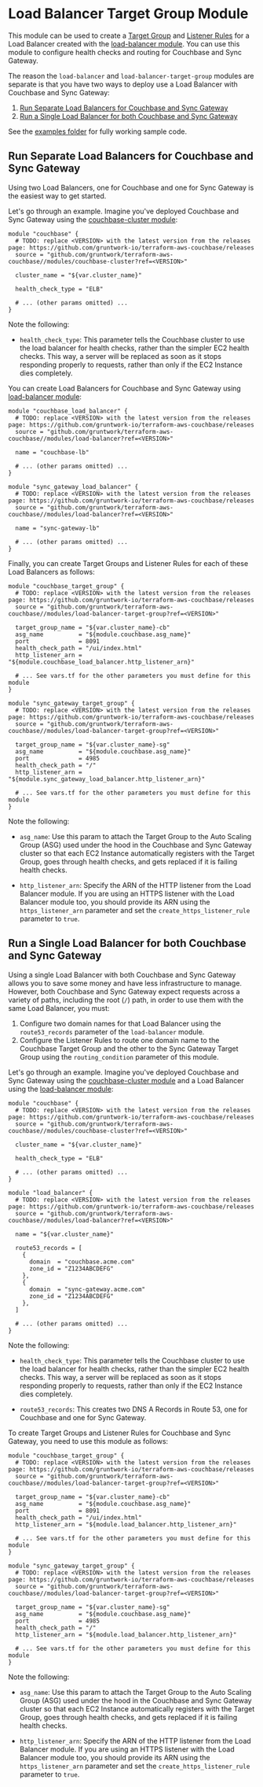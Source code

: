 # Load Balancer Target Group Module

This module can be used to create a [Target 
Group](https://docs.aws.amazon.com/elasticloadbalancing/latest/application/load-balancer-target-groups.html) and
[Listener Rules](https://docs.aws.amazon.com/elasticloadbalancing/latest/application/listener-update-rules.html) for
a Load Balancer created with the [load-balancer 
module](https://github.com/gruntwork-io/terraform-aws-couchbase/tree/master/modules/load-balancer). You can use this 
module to configure health checks and routing for Couchbase and Sync Gateway. 

The reason the `load-balancer` and `load-balancer-target-group` modules are separate is that you have two ways to 
deploy use a Load Balancer with Couchbase and Sync Gateway:

1. [Run Separate Load Balancers for Couchbase and Sync Gateway](#run-separate-load-balancers-for-couchbase-and-sync-gateway)
1. [Run a Single Load Balancer for both Couchbase and Sync Gateway](#run-a-single-load-balancer-for-both-couchbase-and-sync-gateway)

See the [examples folder](https://github.com/gruntwork-io/terraform-aws-couchbase/tree/master/examples) for fully 
working sample code.




## Run Separate Load Balancers for Couchbase and Sync Gateway

Using two Load Balancers, one for Couchbase and one for Sync Gateway is the easiest way to get started.

Let's go through an example. Imagine you've deployed Couchbase and Sync Gateway using the [couchbase-cluster
module](https://github.com/gruntwork-io/terraform-aws-couchbase/tree/master/modules/load-balancer):    

```hcl
module "couchbase" {
  # TODO: replace <VERSION> with the latest version from the releases page: https://github.com/gruntwork-io/terraform-aws-couchbase/releases
  source = "github.com/gruntwork/terraform-aws-couchbase//modules/couchbase-cluster?ref=<VERSION>"
  
  cluster_name = "${var.cluster_name}"
  
  health_check_type = "ELB"
  
  # ... (other params omitted) ...
}
``` 

Note the following:

* `health_check_type`: This parameter tells the Couchbase cluster to use the load balancer for health checks, rather 
  than the simpler EC2 health checks. This way, a server will be replaced as soon as it stops responding properly to
  requests, rather than only if the EC2 Instance dies completely. 

You can create Load Balancers for Couchbase and Sync Gateway using [load-balancer 
module](https://github.com/gruntwork-io/terraform-aws-couchbase/tree/master/modules/load-balancer):

```hcl
module "couchbase_load_balancer" {
  # TODO: replace <VERSION> with the latest version from the releases page: https://github.com/gruntwork-io/terraform-aws-couchbase/releases
  source = "github.com/gruntwork/terraform-aws-couchbase//modules/load-balancer?ref=<VERSION>"
  
  name = "couchbase-lb"

  # ... (other params omitted) ...
}

module "sync_gateway_load_balancer" {
  # TODO: replace <VERSION> with the latest version from the releases page: https://github.com/gruntwork-io/terraform-aws-couchbase/releases
  source = "github.com/gruntwork/terraform-aws-couchbase//modules/load-balancer?ref=<VERSION>"
  
  name = "sync-gateway-lb"

  # ... (other params omitted) ...
}
```

Finally, you can create Target Groups and Listener Rules for each of these Load Balancers as follows:

```hcl
module "couchbase_target_group" {
  # TODO: replace <VERSION> with the latest version from the releases page: https://github.com/gruntwork-io/terraform-aws-couchbase/releases
  source = "github.com/gruntwork/terraform-aws-couchbase//modules/load-balancer-target-group?ref=<VERSION>"

  target_group_name = "${var.cluster_name}-cb"
  asg_name          = "${module.couchbase.asg_name}"
  port              = 8091
  health_check_path = "/ui/index.html"
  http_listener_arn = "${module.couchbase_load_balancer.http_listener_arn}"
  
  # ... See vars.tf for the other parameters you must define for this module
}

module "sync_gateway_target_group" {
  # TODO: replace <VERSION> with the latest version from the releases page: https://github.com/gruntwork-io/terraform-aws-couchbase/releases
  source = "github.com/gruntwork/terraform-aws-couchbase//modules/load-balancer-target-group?ref=<VERSION>"
  
  target_group_name = "${var.cluster_name}-sg"
  asg_name          = "${module.couchbase.asg_name}"
  port              = 4985
  health_check_path = "/"
  http_listener_arn = "${module.sync_gateway_load_balancer.http_listener_arn}"

  # ... See vars.tf for the other parameters you must define for this module
}
```

Note the following:

* `asg_name`: Use this param to attach the Target Group to the Auto Scaling Group (ASG) used under the hood in the
  Couchbase and Sync Gateway cluster so that each EC2 Instance automatically registers with the Target Group, goes 
  through health checks, and gets replaced if it is failing health checks. 

* `http_listener_arn`: Specify the ARN of the HTTP listener from the Load Balancer module. If you are using an HTTPS
  listener with the Load Balancer module too, you should provide its ARN using the `https_listener_arn` parameter and
  set the `create_https_listener_rule` parameter to `true`.   
  

## Run a Single Load Balancer for both Couchbase and Sync Gateway

Using a single Load Balancer with both Couchbase and Sync Gateway allows you to save some money and have less 
infrastructure to manage. However, both Couchbase and Sync Gateway expect requests across a variety of paths, including
the root (`/`) path, in order to use them with the same Load Balancer, you must:

1. Configure two domain names for that Load Balancer using the `route53_records` parameter of the `load-balancer`
   module.
1. Configure the Listener Rules to route one domain name to the Couchbase Target Group and the other to the Sync 
   Gateway Target Group using the `routing_condition` parameter of this module.
   
Let's go through an example. Imagine you've deployed Couchbase and Sync Gateway using the [couchbase-cluster
module](https://github.com/gruntwork-io/terraform-aws-couchbase/tree/master/modules/load-balancer) and a Load Balancer
using the [load-balancer module](https://github.com/gruntwork-io/terraform-aws-couchbase/tree/master/modules/load-balancer):    

```hcl
module "couchbase" {
  # TODO: replace <VERSION> with the latest version from the releases page: https://github.com/gruntwork-io/terraform-aws-couchbase/releases
  source = "github.com/gruntwork/terraform-aws-couchbase//modules/couchbase-cluster?ref=<VERSION>"
  
  cluster_name = "${var.cluster_name}"
  
  health_check_type = "ELB"
  
  # ... (other params omitted) ...
}

module "load_balancer" {
  # TODO: replace <VERSION> with the latest version from the releases page: https://github.com/gruntwork-io/terraform-aws-couchbase/releases
  source = "github.com/gruntwork/terraform-aws-couchbase//modules/load-balancer?ref=<VERSION>"
  
  name = "${var.cluster_name}"

  route53_records = [
    {
      domain  = "couchbase.acme.com"
      zone_id = "Z1234ABCDEFG"
    },
    {
      domain  = "sync-gateway.acme.com"
      zone_id = "Z1234ABCDEFG"
    },
  ]

  # ... (other params omitted) ...
}
``` 

Note the following:

* `health_check_type`: This parameter tells the Couchbase cluster to use the load balancer for health checks, rather 
  than the simpler EC2 health checks. This way, a server will be replaced as soon as it stops responding properly to
  requests, rather than only if the EC2 Instance dies completely. 

* `route53_records`: This creates two DNS A Records in Route 53, one for Couchbase and one for Sync Gateway.  
  
To create Target Groups and Listener Rules for Couchbase and Sync Gateway, you need to use this module as follows:

```hcl
module "couchbase_target_group" {
  # TODO: replace <VERSION> with the latest version from the releases page: https://github.com/gruntwork-io/terraform-aws-couchbase/releases
  source = "github.com/gruntwork/terraform-aws-couchbase//modules/load-balancer-target-group?ref=<VERSION>"

  target_group_name = "${var.cluster_name}-cb"
  asg_name          = "${module.couchbase.asg_name}"
  port              = 8091
  health_check_path = "/ui/index.html"
  http_listener_arn = "${module.load_balancer.http_listener_arn}"
  
  # ... See vars.tf for the other parameters you must define for this module
}

module "sync_gateway_target_group" {
  # TODO: replace <VERSION> with the latest version from the releases page: https://github.com/gruntwork-io/terraform-aws-couchbase/releases
  source = "github.com/gruntwork/terraform-aws-couchbase//modules/load-balancer-target-group?ref=<VERSION>"
  
  target_group_name = "${var.cluster_name}-sg"
  asg_name          = "${module.couchbase.asg_name}"
  port              = 4985
  health_check_path = "/"
  http_listener_arn = "${module.load_balancer.http_listener_arn}"

  # ... See vars.tf for the other parameters you must define for this module
}
```

Note the following:

* `asg_name`: Use this param to attach the Target Group to the Auto Scaling Group (ASG) used under the hood in the
  Couchbase and Sync Gateway cluster so that each EC2 Instance automatically registers with the Target Group, goes 
  through health checks, and gets replaced if it is failing health checks. 

* `http_listener_arn`: Specify the ARN of the HTTP listener from the Load Balancer module. If you are using an HTTPS
  listener with the Load Balancer module too, you should provide its ARN using the `https_listener_arn` parameter and
  set the `create_https_listener_rule` parameter to `true`.   
  
   